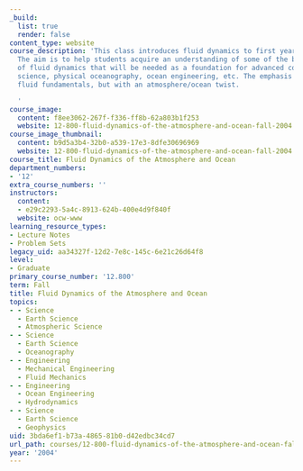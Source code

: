 ```yaml
---
_build:
  list: true
  render: false
content_type: website
course_description: 'This class introduces fluid dynamics to first year graduate students.
  The aim is to help students acquire an understanding of some of the basic concepts
  of fluid dynamics that will be needed as a foundation for advanced courses in atmospheric
  science, physical oceanography, ocean engineering, etc. The emphasis will be on
  fluid fundamentals, but with an atmosphere/ocean twist.

  '
course_image:
  content: f8ee3062-267f-f336-ff8b-62a803b1f253
  website: 12-800-fluid-dynamics-of-the-atmosphere-and-ocean-fall-2004
course_image_thumbnail:
  content: b9d5a3b4-32b0-a539-17e3-8dfe30696969
  website: 12-800-fluid-dynamics-of-the-atmosphere-and-ocean-fall-2004
course_title: Fluid Dynamics of the Atmosphere and Ocean
department_numbers:
- '12'
extra_course_numbers: ''
instructors:
  content:
  - e29c2293-5a4c-8913-624b-400e4d9f840f
  website: ocw-www
learning_resource_types:
- Lecture Notes
- Problem Sets
legacy_uid: aa34327f-12d2-7e8c-145c-6e21c26d64f8
level:
- Graduate
primary_course_number: '12.800'
term: Fall
title: Fluid Dynamics of the Atmosphere and Ocean
topics:
- - Science
  - Earth Science
  - Atmospheric Science
- - Science
  - Earth Science
  - Oceanography
- - Engineering
  - Mechanical Engineering
  - Fluid Mechanics
- - Engineering
  - Ocean Engineering
  - Hydrodynamics
- - Science
  - Earth Science
  - Geophysics
uid: 3bda6ef1-b73a-4865-81b0-d42edbc34cd7
url_path: courses/12-800-fluid-dynamics-of-the-atmosphere-and-ocean-fall-2004
year: '2004'
---
```

